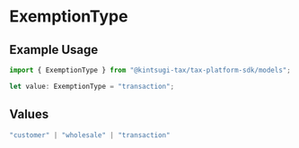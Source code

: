 # ExemptionType

## Example Usage

```typescript
import { ExemptionType } from "@kintsugi-tax/tax-platform-sdk/models";

let value: ExemptionType = "transaction";
```

## Values

```typescript
"customer" | "wholesale" | "transaction"
```